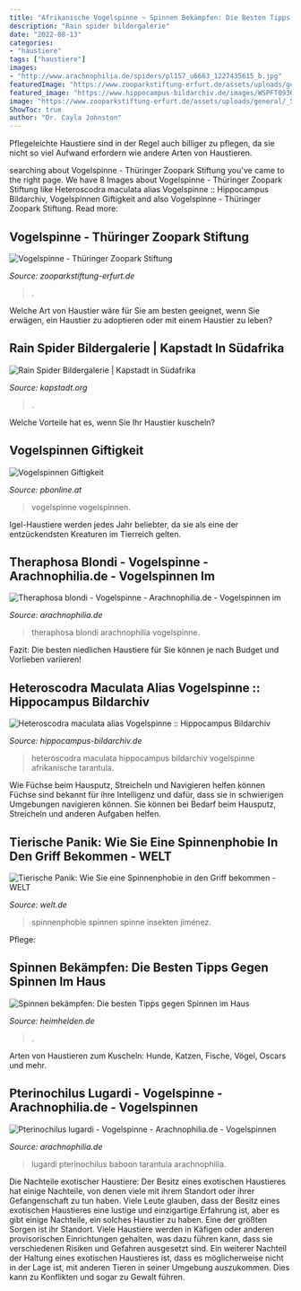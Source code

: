 ```yaml
---
title: "Afrikanische Vogelspinne ~ Spinnen Bekämpfen: Die Besten Tipps Gegen Spinnen Im Haus"
description: "Rain spider bildergalerie"
date: "2022-08-13"
categories:
- "haustiere"
tags: ["haustiere"]
images:
- "http://www.arachnophilia.de/spiders/pl157_u6663_1227435615_b.jpg"
featuredImage: "https://www.zooparkstiftung-erfurt.de/assets/uploads/general/_579x702_crop_center-center_none/Vogelspinne2.jpg"
featured_image: "https://www.hippocampus-bildarchiv.de/images/WSPFT0936_Heteroscodra_maculata.jpg"
image: "https://www.zooparkstiftung-erfurt.de/assets/uploads/general/_579x702_crop_center-center_none/Vogelspinne2.jpg"
ShowToc: true
author: "Dr. Cayla Johnston"
---
```



Pflegeleichte Haustiere sind in der Regel auch billiger zu pflegen, da sie nicht so viel Aufwand erfordern wie andere Arten von Haustieren.

	

		
searching about Vogelspinne - Thüringer Zoopark Stiftung you've came to the right page. We have 8 Images about Vogelspinne - Thüringer Zoopark Stiftung like Heteroscodra maculata alias Vogelspinne :: Hippocampus Bildarchiv, Vogelspinnen Giftigkeit and also Vogelspinne - Thüringer Zoopark Stiftung. Read more:
		
    
## Vogelspinne - Thüringer Zoopark Stiftung

<img loading=lazy src="https://www.zooparkstiftung-erfurt.de/assets/uploads/general/_579x702_crop_center-center_none/Vogelspinne2.jpg" onerror="this.onerror=null;this.src='https://tse2.mm.bing.net/th?id=OIP.eerj3dSnFuKT_d3fKM1JtAHaI-&amp;pid=15.1';" alt="Vogelspinne - Thüringer Zoopark Stiftung">

_Source: zooparkstiftung-erfurt.de_

>. 

	

Welche Art von Haustier wäre für Sie am besten geeignet, wenn Sie erwägen, ein Haustier zu adoptieren oder mit einem Haustier zu leben?

    
## Rain Spider Bildergalerie | Kapstadt In Südafrika

<img loading=lazy src="http://www.kapstadt.org/wp-content/gallery/palystes-sperciliosus/rainspider-spinnen-1.jpg" onerror="this.onerror=null;this.src='https://tse2.mm.bing.net/th?id=OIP.M2ki3n4zBkpE3WSG_Dt8SAHaF9&amp;pid=15.1';" alt="Rain Spider Bildergalerie | Kapstadt in Südafrika">

_Source: kapstadt.org_

>. 

	

Welche Vorteile hat es, wenn Sie Ihr Haustier kuscheln?

    
## Vogelspinnen Giftigkeit

<img loading=lazy src="http://www.pbonline.at/vsp/bilder/chelizeren.jpg" onerror="this.onerror=null;this.src='https://tse4.mm.bing.net/th?id=OIP.MdxR6J8iYIwPvXgfZZd03gHaHO&amp;pid=15.1';" alt="Vogelspinnen Giftigkeit">

_Source: pbonline.at_

>vogelspinne vogelspinnen. 

	

Igel-Haustiere werden jedes Jahr beliebter, da sie als eine der entzückendsten Kreaturen im Tierreich gelten.

    
## Theraphosa Blondi - Vogelspinne - Arachnophilia.de - Vogelspinnen Im

<img loading=lazy src="http://www.arachnophilia.de/spiders/tb47_u5982_1234813133_b.jpg" onerror="this.onerror=null;this.src='https://tse4.mm.bing.net/th?id=OIP.EPgrWpgC5HF5iACHGrgeAgHaFj&amp;pid=15.1';" alt="Theraphosa blondi - Vogelspinne - Arachnophilia.de - Vogelspinnen im">

_Source: arachnophilia.de_

>theraphosa blondi arachnophilia vogelspinne. 

	

Fazit: Die besten niedlichen Haustiere für Sie können je nach Budget und Vorlieben variieren!

    
## Heteroscodra Maculata Alias Vogelspinne :: Hippocampus Bildarchiv

<img loading=lazy src="https://www.hippocampus-bildarchiv.de/images/WSPFT0936_Heteroscodra_maculata.jpg" onerror="this.onerror=null;this.src='https://tse4.mm.bing.net/th?id=OIP.2EbdmR5N2ebQT0-MOqFlPwHaE7&amp;pid=15.1';" alt="Heteroscodra maculata alias Vogelspinne :: Hippocampus Bildarchiv">

_Source: hippocampus-bildarchiv.de_

>heteroscodra maculata hippocampus bildarchiv vogelspinne afrikanische tarantula. 

	

Wie Füchse beim Hausputz, Streicheln und Navigieren helfen können
Füchse sind bekannt für ihre Intelligenz und dafür, dass sie in schwierigen Umgebungen navigieren können. Sie können bei Bedarf beim Hausputz, Streicheln und anderen Aufgaben helfen.

    
## Tierische Panik: Wie Sie Eine Spinnenphobie In Den Griff Bekommen - WELT

<img loading=lazy src="https://www.welt.de/img/gesundheit/psychologie/mobile164248980/9722506057-ci102l-w1024/Brazilina-Black-Spider.jpg" onerror="this.onerror=null;this.src='https://tse4.mm.bing.net/th?id=OIP.qZweIaR4m_OGNJKN-xLBxwHaHP&amp;pid=15.1';" alt="Tierische Panik: Wie Sie eine Spinnenphobie in den Griff bekommen - WELT">

_Source: welt.de_

>spinnenphobie spinnen spinne insekten jiménez. 

	

Pflege:

    
## Spinnen Bekämpfen: Die Besten Tipps Gegen Spinnen Im Haus

<img loading=lazy src="http://www.heimhelden.de/wp-content/uploads/2015/10/spinnen-bekaempfen.jpg?x36830" onerror="this.onerror=null;this.src='https://tse2.mm.bing.net/th?id=OIP.XO84lT_MiSNrEU1zouLvZwHaE7&amp;pid=15.1';" alt="Spinnen bekämpfen: Die besten Tipps gegen Spinnen im Haus">

_Source: heimhelden.de_

>. 

	

Arten von Haustieren zum Kuscheln: Hunde, Katzen, Fische, Vögel, Oscars und mehr.

    
## Pterinochilus Lugardi - Vogelspinne - Arachnophilia.de - Vogelspinnen

<img loading=lazy src="http://www.arachnophilia.de/spiders/pl157_u6663_1227435615_b.jpg" onerror="this.onerror=null;this.src='https://tse2.mm.bing.net/th?id=OIP.ueu5vEfeGUTHWHOYFPIQIgHaFj&amp;pid=15.1';" alt="Pterinochilus lugardi - Vogelspinne - Arachnophilia.de - Vogelspinnen">

_Source: arachnophilia.de_

>lugardi pterinochilus baboon tarantula arachnophilia. 

	

Die Nachteile exotischer Haustiere: Der Besitz eines exotischen Haustieres hat einige Nachteile, von denen viele mit ihrem Standort oder ihrer Gefangenschaft zu tun haben.
Viele Leute glauben, dass der Besitz eines exotischen Haustieres eine lustige und einzigartige Erfahrung ist, aber es gibt einige Nachteile, ein solches Haustier zu haben. Eine der größten Sorgen ist ihr Standort. Viele Haustiere werden in Käfigen oder anderen provisorischen Einrichtungen gehalten, was dazu führen kann, dass sie verschiedenen Risiken und Gefahren ausgesetzt sind. Ein weiterer Nachteil der Haltung eines exotischen Haustieres ist, dass es möglicherweise nicht in der Lage ist, mit anderen Tieren in seiner Umgebung auszukommen. Dies kann zu Konflikten und sogar zu Gewalt führen.


